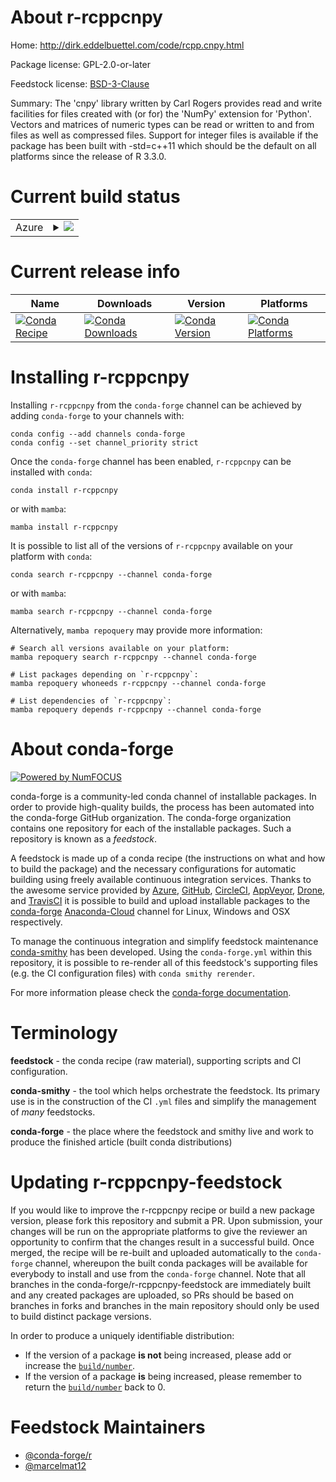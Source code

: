 About r-rcppcnpy
================

Home: http://dirk.eddelbuettel.com/code/rcpp.cnpy.html

Package license: GPL-2.0-or-later

Feedstock license: [BSD-3-Clause](https://github.com/conda-forge/r-rcppcnpy-feedstock/blob/main/LICENSE.txt)

Summary: The 'cnpy' library written by Carl Rogers provides read and write facilities for files created with (or for) the 'NumPy' extension for 'Python'. Vectors and matrices of numeric types can be read or written to and from files as well as compressed files. Support for integer files is available if the package has been built with -std=c++11 which should be the default on all platforms since the release of R 3.3.0.

Current build status
====================


<table>
    
  <tr>
    <td>Azure</td>
    <td>
      <details>
        <summary>
          <a href="https://dev.azure.com/conda-forge/feedstock-builds/_build/latest?definitionId=3472&branchName=main">
            <img src="https://dev.azure.com/conda-forge/feedstock-builds/_apis/build/status/r-rcppcnpy-feedstock?branchName=main">
          </a>
        </summary>
        <table>
          <thead><tr><th>Variant</th><th>Status</th></tr></thead>
          <tbody><tr>
              <td>linux_64_r_base4.1</td>
              <td>
                <a href="https://dev.azure.com/conda-forge/feedstock-builds/_build/latest?definitionId=3472&branchName=main">
                  <img src="https://dev.azure.com/conda-forge/feedstock-builds/_apis/build/status/r-rcppcnpy-feedstock?branchName=main&jobName=linux&configuration=linux_64_r_base4.1" alt="variant">
                </a>
              </td>
            </tr><tr>
              <td>linux_64_r_base4.2</td>
              <td>
                <a href="https://dev.azure.com/conda-forge/feedstock-builds/_build/latest?definitionId=3472&branchName=main">
                  <img src="https://dev.azure.com/conda-forge/feedstock-builds/_apis/build/status/r-rcppcnpy-feedstock?branchName=main&jobName=linux&configuration=linux_64_r_base4.2" alt="variant">
                </a>
              </td>
            </tr><tr>
              <td>linux_aarch64_r_base4.1</td>
              <td>
                <a href="https://dev.azure.com/conda-forge/feedstock-builds/_build/latest?definitionId=3472&branchName=main">
                  <img src="https://dev.azure.com/conda-forge/feedstock-builds/_apis/build/status/r-rcppcnpy-feedstock?branchName=main&jobName=linux&configuration=linux_aarch64_r_base4.1" alt="variant">
                </a>
              </td>
            </tr><tr>
              <td>linux_aarch64_r_base4.2</td>
              <td>
                <a href="https://dev.azure.com/conda-forge/feedstock-builds/_build/latest?definitionId=3472&branchName=main">
                  <img src="https://dev.azure.com/conda-forge/feedstock-builds/_apis/build/status/r-rcppcnpy-feedstock?branchName=main&jobName=linux&configuration=linux_aarch64_r_base4.2" alt="variant">
                </a>
              </td>
            </tr><tr>
              <td>linux_ppc64le_r_base4.1</td>
              <td>
                <a href="https://dev.azure.com/conda-forge/feedstock-builds/_build/latest?definitionId=3472&branchName=main">
                  <img src="https://dev.azure.com/conda-forge/feedstock-builds/_apis/build/status/r-rcppcnpy-feedstock?branchName=main&jobName=linux&configuration=linux_ppc64le_r_base4.1" alt="variant">
                </a>
              </td>
            </tr><tr>
              <td>linux_ppc64le_r_base4.2</td>
              <td>
                <a href="https://dev.azure.com/conda-forge/feedstock-builds/_build/latest?definitionId=3472&branchName=main">
                  <img src="https://dev.azure.com/conda-forge/feedstock-builds/_apis/build/status/r-rcppcnpy-feedstock?branchName=main&jobName=linux&configuration=linux_ppc64le_r_base4.2" alt="variant">
                </a>
              </td>
            </tr><tr>
              <td>osx_64_r_base4.1</td>
              <td>
                <a href="https://dev.azure.com/conda-forge/feedstock-builds/_build/latest?definitionId=3472&branchName=main">
                  <img src="https://dev.azure.com/conda-forge/feedstock-builds/_apis/build/status/r-rcppcnpy-feedstock?branchName=main&jobName=osx&configuration=osx_64_r_base4.1" alt="variant">
                </a>
              </td>
            </tr><tr>
              <td>osx_64_r_base4.2</td>
              <td>
                <a href="https://dev.azure.com/conda-forge/feedstock-builds/_build/latest?definitionId=3472&branchName=main">
                  <img src="https://dev.azure.com/conda-forge/feedstock-builds/_apis/build/status/r-rcppcnpy-feedstock?branchName=main&jobName=osx&configuration=osx_64_r_base4.2" alt="variant">
                </a>
              </td>
            </tr><tr>
              <td>osx_arm64_r_base4.1</td>
              <td>
                <a href="https://dev.azure.com/conda-forge/feedstock-builds/_build/latest?definitionId=3472&branchName=main">
                  <img src="https://dev.azure.com/conda-forge/feedstock-builds/_apis/build/status/r-rcppcnpy-feedstock?branchName=main&jobName=osx&configuration=osx_arm64_r_base4.1" alt="variant">
                </a>
              </td>
            </tr><tr>
              <td>osx_arm64_r_base4.2</td>
              <td>
                <a href="https://dev.azure.com/conda-forge/feedstock-builds/_build/latest?definitionId=3472&branchName=main">
                  <img src="https://dev.azure.com/conda-forge/feedstock-builds/_apis/build/status/r-rcppcnpy-feedstock?branchName=main&jobName=osx&configuration=osx_arm64_r_base4.2" alt="variant">
                </a>
              </td>
            </tr><tr>
              <td>win_64</td>
              <td>
                <a href="https://dev.azure.com/conda-forge/feedstock-builds/_build/latest?definitionId=3472&branchName=main">
                  <img src="https://dev.azure.com/conda-forge/feedstock-builds/_apis/build/status/r-rcppcnpy-feedstock?branchName=main&jobName=win&configuration=win_64_" alt="variant">
                </a>
              </td>
            </tr>
          </tbody>
        </table>
      </details>
    </td>
  </tr>
</table>

Current release info
====================

| Name | Downloads | Version | Platforms |
| --- | --- | --- | --- |
| [![Conda Recipe](https://img.shields.io/badge/recipe-r--rcppcnpy-green.svg)](https://anaconda.org/conda-forge/r-rcppcnpy) | [![Conda Downloads](https://img.shields.io/conda/dn/conda-forge/r-rcppcnpy.svg)](https://anaconda.org/conda-forge/r-rcppcnpy) | [![Conda Version](https://img.shields.io/conda/vn/conda-forge/r-rcppcnpy.svg)](https://anaconda.org/conda-forge/r-rcppcnpy) | [![Conda Platforms](https://img.shields.io/conda/pn/conda-forge/r-rcppcnpy.svg)](https://anaconda.org/conda-forge/r-rcppcnpy) |

Installing r-rcppcnpy
=====================

Installing `r-rcppcnpy` from the `conda-forge` channel can be achieved by adding `conda-forge` to your channels with:

```
conda config --add channels conda-forge
conda config --set channel_priority strict
```

Once the `conda-forge` channel has been enabled, `r-rcppcnpy` can be installed with `conda`:

```
conda install r-rcppcnpy
```

or with `mamba`:

```
mamba install r-rcppcnpy
```

It is possible to list all of the versions of `r-rcppcnpy` available on your platform with `conda`:

```
conda search r-rcppcnpy --channel conda-forge
```

or with `mamba`:

```
mamba search r-rcppcnpy --channel conda-forge
```

Alternatively, `mamba repoquery` may provide more information:

```
# Search all versions available on your platform:
mamba repoquery search r-rcppcnpy --channel conda-forge

# List packages depending on `r-rcppcnpy`:
mamba repoquery whoneeds r-rcppcnpy --channel conda-forge

# List dependencies of `r-rcppcnpy`:
mamba repoquery depends r-rcppcnpy --channel conda-forge
```


About conda-forge
=================

[![Powered by
NumFOCUS](https://img.shields.io/badge/powered%20by-NumFOCUS-orange.svg?style=flat&colorA=E1523D&colorB=007D8A)](https://numfocus.org)

conda-forge is a community-led conda channel of installable packages.
In order to provide high-quality builds, the process has been automated into the
conda-forge GitHub organization. The conda-forge organization contains one repository
for each of the installable packages. Such a repository is known as a *feedstock*.

A feedstock is made up of a conda recipe (the instructions on what and how to build
the package) and the necessary configurations for automatic building using freely
available continuous integration services. Thanks to the awesome service provided by
[Azure](https://azure.microsoft.com/en-us/services/devops/), [GitHub](https://github.com/),
[CircleCI](https://circleci.com/), [AppVeyor](https://www.appveyor.com/),
[Drone](https://cloud.drone.io/welcome), and [TravisCI](https://travis-ci.com/)
it is possible to build and upload installable packages to the
[conda-forge](https://anaconda.org/conda-forge) [Anaconda-Cloud](https://anaconda.org/)
channel for Linux, Windows and OSX respectively.

To manage the continuous integration and simplify feedstock maintenance
[conda-smithy](https://github.com/conda-forge/conda-smithy) has been developed.
Using the ``conda-forge.yml`` within this repository, it is possible to re-render all of
this feedstock's supporting files (e.g. the CI configuration files) with ``conda smithy rerender``.

For more information please check the [conda-forge documentation](https://conda-forge.org/docs/).

Terminology
===========

**feedstock** - the conda recipe (raw material), supporting scripts and CI configuration.

**conda-smithy** - the tool which helps orchestrate the feedstock.
                   Its primary use is in the construction of the CI ``.yml`` files
                   and simplify the management of *many* feedstocks.

**conda-forge** - the place where the feedstock and smithy live and work to
                  produce the finished article (built conda distributions)


Updating r-rcppcnpy-feedstock
=============================

If you would like to improve the r-rcppcnpy recipe or build a new
package version, please fork this repository and submit a PR. Upon submission,
your changes will be run on the appropriate platforms to give the reviewer an
opportunity to confirm that the changes result in a successful build. Once
merged, the recipe will be re-built and uploaded automatically to the
`conda-forge` channel, whereupon the built conda packages will be available for
everybody to install and use from the `conda-forge` channel.
Note that all branches in the conda-forge/r-rcppcnpy-feedstock are
immediately built and any created packages are uploaded, so PRs should be based
on branches in forks and branches in the main repository should only be used to
build distinct package versions.

In order to produce a uniquely identifiable distribution:
 * If the version of a package **is not** being increased, please add or increase
   the [``build/number``](https://docs.conda.io/projects/conda-build/en/latest/resources/define-metadata.html#build-number-and-string).
 * If the version of a package **is** being increased, please remember to return
   the [``build/number``](https://docs.conda.io/projects/conda-build/en/latest/resources/define-metadata.html#build-number-and-string)
   back to 0.

Feedstock Maintainers
=====================

* [@conda-forge/r](https://github.com/conda-forge/r/)
* [@marcelmat12](https://github.com/marcelmat12/)

